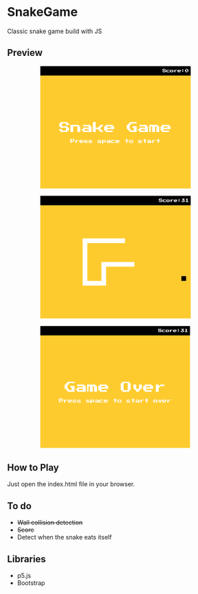 # SnakeGame
Classic snake game build with JS

Preview
-------
<p align="center">
  <img src="https://github.com/Ostap95/SnakeGame/blob/master/assets/start_game.png" width="350"/>
</p>
<p align="center">
  <img src="https://github.com/Ostap95/SnakeGame/blob/master/assets/play_screen.png" width="350"/>
</p>
<p align="center">
  <img src="https://github.com/Ostap95/SnakeGame/blob/master/assets/game_over.png" width="350"/>
</p>

How to Play
-----------
Just open the index.html file in your browser.

To do
------
- ~~Wall collision detection~~
- ~~Score~~
- Detect when the snake eats itself

Libraries
---------
- p5.js
- Bootstrap
